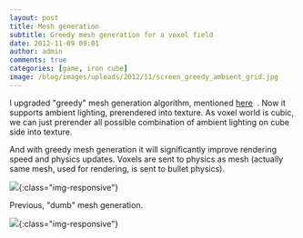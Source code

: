 ```yaml
---
layout: post
title: Mesh generation
subtitle: Greedy mesh generation for a voxel field
date: 2012-11-09 09:01
author: admin
comments: true
categories: [game, iron cube]
image: /blog/images/uploads/2012/11/screen_greedy_ambient_grid.jpg
---
```


I upgraded "greedy" mesh generation algorithm, mentioned <a href="http://glow3d.com/blog/2012/08/20/geometry-optimization/">here</a>  . Now it supports ambient lighting, prerendered into texture. As voxel world is cubic, we can just prerender all possible combination of ambient lighting on cube side into texture.

And with greedy mesh generation it will significantly improve rendering speed and physics updates. Voxels are sent to physics as mesh (actually same mesh, used for rendering, is sent to bullet physics).

![](/blog/images/uploads/2012/11/screen_greedy_ambient_grid.jpg){:class="img-responsive"}

Previous, "dumb" mesh generation.

![](/blog/images/uploads/2012/11/screen_greedy_ambient_grid.jpg){:class="img-responsive"}
